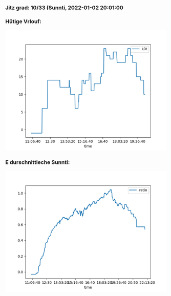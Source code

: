 ### Jitz grad: 10/33 (Sunnti, 2022-01-02 20:01:00

### Hütige Vrlouf:
![Graph](Today.png)

### E durschnittleche Sunnti:
![Graph](Sunnti.png)